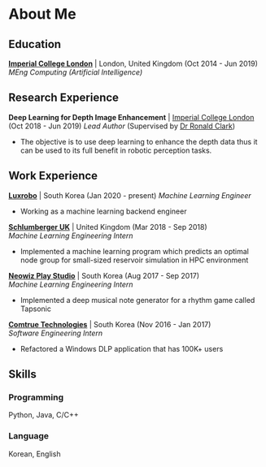 # About Me

## Education
**[Imperial College London](https://www.imperial.ac.uk/computing)** | London, United Kingdom (Oct 2014 - Jun 2019)  
*MEng Computing (Artificial Intelligence)*  

## Research Experience
**Deep Learning for Depth Image Enhancement** | [Imperial College London](https://www.imperial.ac.uk/computing) (Oct 2018 - Jun 2019) 
*Lead Author* (Supervised by [Dr Ronald Clark](http://www.ronnieclark.co.uk/))
  * The objective is to use deep learning to enhance the depth data thus it can be used to its full benefit in robotic perception tasks.

## Work Experience
**[Luxrobo](https://modi.luxrobo.com/)** | South Korea (Jan 2020 - present)
*Machine Learning Engineer*
  * Working as a machine learning backend engineer

**[Schlumberger UK](https://www.slb.com/about/rd/technology/abtc.aspx)** | United Kingdom (Mar 2018 - Sep 2018)  
*Machine Learning Engineering Intern*  
  * Implemented a machine learning program which predicts an optimal node group for small-sized reservoir simulation in HPC environment

**[Neowiz Play Studio](http://neowizplaystudio.com/en/)** | South Korea (Aug 2017 - Sep 2017)  
*Machine Learning Engineering Intern*  
  * Implemented a deep musical note generator for a rhythm game called Tapsonic 

**[Comtrue Technologies](http://www.comtrue.com/english/)** | South Korea (Nov 2016 - Jan 2017)  
*Software Engineering Intern*
  * Refactored a Windows DLP application that has 100K+ users

## Skills
### Programming
Python, Java, C/C++ 

### Language 
Korean, English
